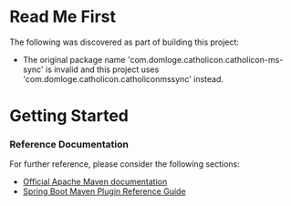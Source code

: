 # Read Me First
The following was discovered as part of building this project:

* The original package name 'com.domloge.catholicon.catholicon-ms-sync' is invalid and this project uses 'com.domloge.catholicon.catholiconmssync' instead.

# Getting Started

### Reference Documentation
For further reference, please consider the following sections:

* [Official Apache Maven documentation](https://maven.apache.org/guides/index.html)
* [Spring Boot Maven Plugin Reference Guide](https://docs.spring.io/spring-boot/docs/2.2.4.RELEASE/maven-plugin/)

